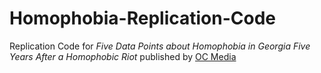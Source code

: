 # Homophobia-Replication-Code
Replication Code for _Five Data Points about Homophobia in Georgia Five Years After a Homophobic Riot_ published by [OC Media](http://oc-media.org/five-data-points-about-homophobia-in-georgia-five-years-after-a-homophobic-riot/)
